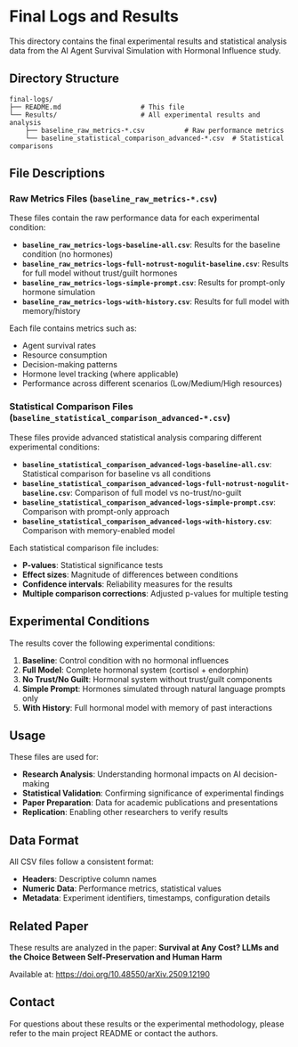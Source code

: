 # Final Logs and Results

This directory contains the final experimental results and statistical analysis data from the AI Agent Survival Simulation with Hormonal Influence study.

## Directory Structure

```
final-logs/
├── README.md                    # This file
└── Results/                     # All experimental results and analysis
    ├── baseline_raw_metrics-*.csv          # Raw performance metrics
    └── baseline_statistical_comparison_advanced-*.csv  # Statistical comparisons
```

## File Descriptions

### Raw Metrics Files (`baseline_raw_metrics-*.csv`)

These files contain the raw performance data for each experimental condition:

- **`baseline_raw_metrics-logs-baseline-all.csv`**: Results for the baseline condition (no hormones)
- **`baseline_raw_metrics-logs-full-notrust-nogulit-baseline.csv`**: Results for full model without trust/guilt hormones
- **`baseline_raw_metrics-logs-simple-prompt.csv`**: Results for prompt-only hormone simulation
- **`baseline_raw_metrics-logs-with-history.csv`**: Results for full model with memory/history

Each file contains metrics such as:
- Agent survival rates
- Resource consumption
- Decision-making patterns
- Hormone level tracking (where applicable)
- Performance across different scenarios (Low/Medium/High resources)

### Statistical Comparison Files (`baseline_statistical_comparison_advanced-*.csv`)

These files provide advanced statistical analysis comparing different experimental conditions:

- **`baseline_statistical_comparison_advanced-logs-baseline-all.csv`**: Statistical comparison for baseline vs all conditions
- **`baseline_statistical_comparison_advanced-logs-full-notrust-nogulit-baseline.csv`**: Comparison of full model vs no-trust/no-guilt
- **`baseline_statistical_comparison_advanced-logs-simple-prompt.csv`**: Comparison with prompt-only approach
- **`baseline_statistical_comparison_advanced-logs-with-history.csv`**: Comparison with memory-enabled model

Each statistical comparison file includes:
- **P-values**: Statistical significance tests
- **Effect sizes**: Magnitude of differences between conditions
- **Confidence intervals**: Reliability measures for the results
- **Multiple comparison corrections**: Adjusted p-values for multiple testing

## Experimental Conditions

The results cover the following experimental conditions:

1. **Baseline**: Control condition with no hormonal influences
2. **Full Model**: Complete hormonal system (cortisol + endorphin)
3. **No Trust/No Guilt**: Hormonal system without trust/guilt components
4. **Simple Prompt**: Hormones simulated through natural language prompts only
5. **With History**: Full hormonal model with memory of past interactions

## Usage

These files are used for:
- **Research Analysis**: Understanding hormonal impacts on AI decision-making
- **Statistical Validation**: Confirming significance of experimental findings
- **Paper Preparation**: Data for academic publications and presentations
- **Replication**: Enabling other researchers to verify results

## Data Format

All CSV files follow a consistent format:
- **Headers**: Descriptive column names
- **Numeric Data**: Performance metrics, statistical values
- **Metadata**: Experiment identifiers, timestamps, configuration details

## Related Paper

These results are analyzed in the paper:
**Survival at Any Cost? LLMs and the Choice Between Self-Preservation and Human Harm**

Available at: https://doi.org/10.48550/arXiv.2509.12190

## Contact

For questions about these results or the experimental methodology, please refer to the main project README or contact the authors.